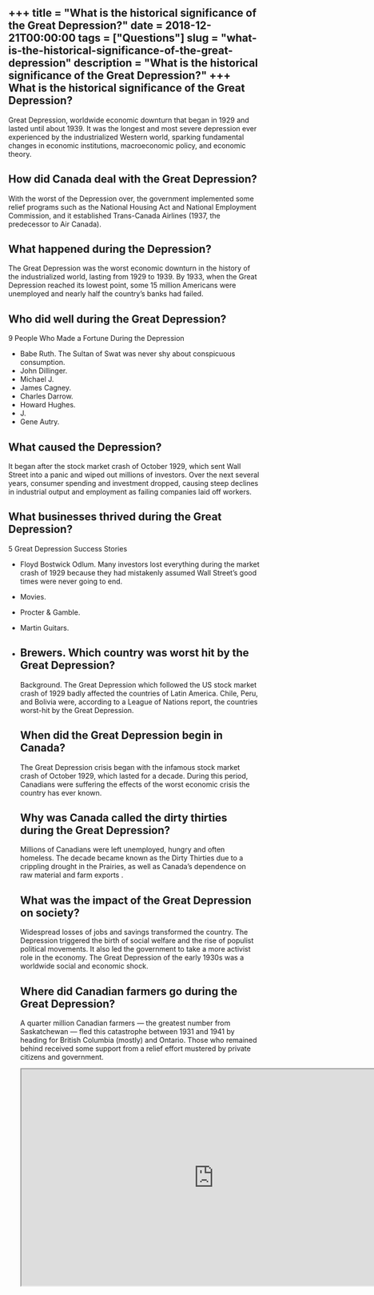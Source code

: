 +++
title = "What is the historical significance of the Great Depression?"
date = 2018-12-21T00:00:00
tags = ["Questions"]
slug = "what-is-the-historical-significance-of-the-great-depression"
description = "What is the historical significance of the Great Depression?"
+++
What is the historical significance of the Great Depression?
------------------------------------------------------------

Great Depression, worldwide economic downturn that began in 1929 and lasted until about 1939. It was the longest and most severe depression ever experienced by the industrialized Western world, sparking fundamental changes in economic institutions, macroeconomic policy, and economic theory.

How did Canada deal with the Great Depression?
----------------------------------------------

With the worst of the Depression over, the government implemented some relief programs such as the National Housing Act and National Employment Commission, and it established Trans-Canada Airlines (1937, the predecessor to Air Canada).

What happened during the Depression?
------------------------------------

The Great Depression was the worst economic downturn in the history of the industrialized world, lasting from 1929 to 1939. By 1933, when the Great Depression reached its lowest point, some 15 million Americans were unemployed and nearly half the country’s banks had failed.

Who did well during the Great Depression?
-----------------------------------------

9 People Who Made a Fortune During the Depression

- Babe Ruth. The Sultan of Swat was never shy about conspicuous consumption.
- John Dillinger.
- Michael J.
- James Cagney.
- Charles Darrow.
- Howard Hughes.
- J.
- Gene Autry.

What caused the Depression?
---------------------------

It began after the stock market crash of October 1929, which sent Wall Street into a panic and wiped out millions of investors. Over the next several years, consumer spending and investment dropped, causing steep declines in industrial output and employment as failing companies laid off workers.

What businesses thrived during the Great Depression?
----------------------------------------------------

5 Great Depression Success Stories

- Floyd Bostwick Odlum. Many investors lost everything during the market crash of 1929 because they had mistakenly assumed Wall Street’s good times were never going to end.
- Movies.
- Procter &amp; Gamble.
- Martin Guitars.
- Brewers. Which country was worst hit by the Great Depression?
    ----------------------------------------------------
    
    Background. The Great Depression which followed the US stock market crash of 1929 badly affected the countries of Latin America. Chile, Peru, and Bolivia were, according to a League of Nations report, the countries worst-hit by the Great Depression.
    
    When did the Great Depression begin in Canada?
    ----------------------------------------------
    
    The Great Depression crisis began with the infamous stock market crash of October 1929, which lasted for a decade. During this period, Canadians were suffering the effects of the worst economic crisis the country has ever known.
    
    Why was Canada called the dirty thirties during the Great Depression?
    ---------------------------------------------------------------------
    
    Millions of Canadians were left unemployed, hungry and often homeless. The decade became known as the Dirty Thirties due to a crippling drought in the Prairies, as well as Canada’s dependence on raw material and farm exports .
    
    What was the impact of the Great Depression on society?
    -------------------------------------------------------
    
    Widespread losses of jobs and savings transformed the country. The Depression triggered the birth of social welfare and the rise of populist political movements. It also led the government to take a more activist role in the economy. The Great Depression of the early 1930s was a worldwide social and economic shock.
    
    Where did Canadian farmers go during the Great Depression?
    ----------------------------------------------------------
    
    A quarter million Canadian farmers — the greatest number from Saskatchewan — fled this catastrophe between 1931 and 1941 by heading for British Columbia (mostly) and Ontario. Those who remained behind received some support from a relief effort mustered by private citizens and government.
    
    <iframe allow="accelerometer; autoplay; clipboard-write; encrypted-media; gyroscope; picture-in-picture" allowfullscreen="" class="__youtube_prefs__  epyt-is-override  no-lazyload" data-no-lazy="1" data-origheight="433" data-origwidth="770" data-skipgform_ajax_framebjll="" height="433" id="_ytid_65826" loading="lazy" src="https://www.youtube.com/embed/62DxELjuRec?enablejsapi=1&autoplay=0&cc_load_policy=0&cc_lang_pref=&iv_load_policy=1&loop=0&modestbranding=0&rel=1&fs=1&playsinline=0&autohide=2&theme=dark&color=red&controls=1&" title="YouTube player" width="770"></iframe>